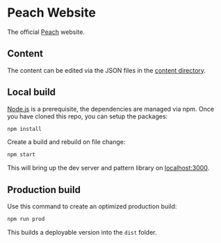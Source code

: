 # Peach Website

The official [Peach](https://peachbitcoin.com) website.

## Content

The content can be edited via the JSON files in the [content directory](./content).

## Local build

[Node.js](https://nodejs.org/en/) is a prerequisite, the dependencies are managed via npm.
Once you have cloned this repo, you can setup the packages:

```bash
npm install
```

Create a build and rebuild on file change:

```bash
npm start
```

This will bring up the dev server and pattern library on [localhost:3000](http://localhost:3000).

## Production build

Use this command to create an optimized production build:

```bash
npm run prod
```

This builds a deployable version into the `dist` folder.
